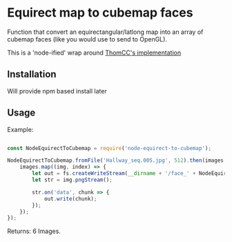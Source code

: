 # Equirect map to cubemap faces

Function that convert an equirectangular/latlong map into an array of cubemap faces (like you would use to send to OpenGL).

This is a 'node-ified' wrap around [ThomCC's implementation](https://github.com/thomcc/equirect-to-cubemap-faces)

## Installation

Will provide npm based install later

## Usage

Example:

```js

const NodeEquirectToCubemap = require('node-equirect-to-cubemap');

NodeEquirectToCubemap.fromFile('Hallway_seq.005.jpg', 512).then(images => {
	images.map((img, index) => {
		let out = fs.createWriteStream(__dirname + '/face_' + NodeEquirectToCubemap.order[index] + '.png');
		let str = img.pngStream();

		str.on('data', chunk => {
			out.write(chunk);
		});
	});
});

```

Returns:
6 Images. 